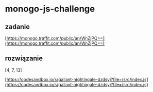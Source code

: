 # monogo-js-challenge

## zadanie
[https://monogo.traffit.com/public/an/WnZjPQ==](https://monogo.traffit.com/public/an/WnZjPQ==)

## rozwiązanie
[4, 7, 13]

[https://codesandbox.io/s/gallant-nightingale-dzdsyj?file=/src/index.js](https://codesandbox.io/s/gallant-nightingale-dzdsyj?file=/src/index.js)

